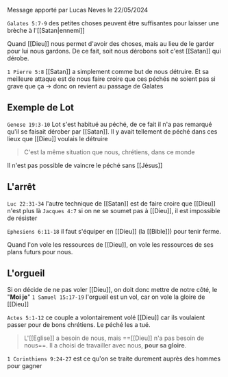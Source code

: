Message apporté par Lucas Neves le 22/05/2024

`Galates 5:7-9` des petites choses peuvent être suffisantes pour laisser une brèche à l'[[Satan|ennemi]]

Quand [[Dieu]] nous permet d'avoir des choses, mais au lieu de le garder pour lui nous gardons. De ce fait, soit nous dérobons soit c'est [[Satan]] qui dérobe.

`1 Pierre 5:8` [[Satan]] a simplement comme but de nous détruire. Et sa meilleure attaque est de nous faire croire que ces péchés ne soient pas si grave que ça 
-> donc on revient au passage de Galates
## Exemple de Lot
`Genese 19:3-10` Lot s'est habitué au péché, de ce fait il n'a pas remarqué qu'il se faisait dérober par [[Satan]]. Il y avait tellement de péché dans ces lieux que [[Dieu]] voulais le détruire
> C'est la même situation que nous, chrétiens, dans ce monde

Il n'est pas possible de vaincre le péché sans [[Jésus]]
## L'arrêt 
`Luc 22:31-34` l'autre technique de [[Satan]] est de faire croire que [[Dieu]] n'est plus là
`Jacques 4:7` si on ne se soumet pas à [[Dieu]], il est impossible de résister

`Ephesiens 6:11-18` il faut s'équiper en [[Dieu]] (la [[Bible]]) pour tenir ferme.

Quand l'on vole les ressources de [[Dieu]], on vole les ressources de ses plans futurs pour nous.
## L'orgueil
Si on décide de ne pas voler [[Dieu]], on doit donc mettre de notre côté, le "**Moi je**"
`1 Samuel 15:17-19` l'orgueil est un vol, car on vole la gloire de [[Dieu]]

`Actes 5:1-12` ce couple a volontairement volé [[Dieu]] car ils voulaient passer pour de bons chrétiens. Le péché les a tué.
> L'[[Eglise]] a besoin de nous, mais ==[[Dieu]] n'a pas besoin de nous==. Il a choisi de travailler avec nous, **pour sa gloire**.

`1 Corinthiens 9:24-27` est ce qu'on se traite durement auprès des hommes pour gagner 